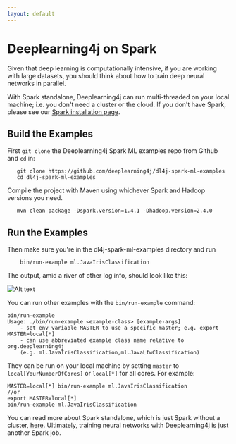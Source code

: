 ```yaml
---
layout: default
---
```


# Deeplearning4j on Spark

Given that deep learning is computationally intensive, if you are working with large datasets, you should think about how to train deep neural networks in parallel. 

With Spark standalone, Deeplearning4j can run multi-threaded on your local machine; i.e. you don't need a cluster or the cloud. If you don't have Spark, please see our [Spark installation page](../sparkinstall.html).

## Build the Examples

First `git clone` the Deeplearning4j Spark ML examples repo from Github and `cd` in:

       git clone https://github.com/deeplearning4j/dl4j-spark-ml-examples
       cd dl4j-spark-ml-examples

Compile the project with Maven using whichever Spark and Hadoop versions you need. 

       mvn clean package -Dspark.version=1.4.1 -Dhadoop.version=2.4.0

## Run the Examples

Then make sure you're in the dl4j-spark-ml-examples directory and run

        bin/run-example ml.JavaIrisClassification

The output, amid a river of other log info, should look like this:

![Alt text](../img/dl4j_iris_dataframe.png)

You can run other examples with the `bin/run-example` command:

    bin/run-example
    Usage: ./bin/run-example <example-class> [example-args]
        - set env variable MASTER to use a specific master; e.g. export MASTER=local[*]
        - can use abbreviated example class name relative to org.deeplearning4j
        (e.g. ml.JavaIrisClassification,ml.JavaLfwClassification)

They can be run on your local machine by setting `master` to `local[YourNumberOfCores]` or `local[*]` for all cores. For example: 

    MASTER=local[*] bin/run-example ml.JavaIrisClassification 
    //or
    export MASTER=local[*]
    bin/run-example ml.JavaIrisClassification

You can read more about Spark standalone, which is just Spark without a cluster, [here](http://spark.apache.org/docs/latest/spark-standalone.html). Ultimately, training neural networks with Deeplearning4j is just another Spark job. 
